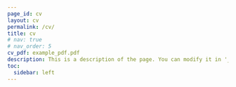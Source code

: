 ```yaml
---
page_id: cv
layout: cv
permalink: /cv/
title: cv
# nav: true
# nav_order: 5
cv_pdf: example_pdf.pdf
description: This is a description of the page. You can modify it in '_pages/cv.md'. You can also change or remove the top pdf download button.
toc:
  sidebar: left
---
```

